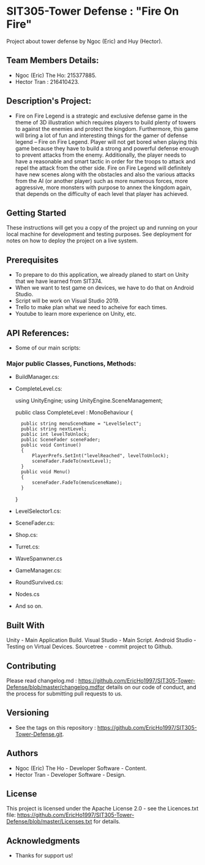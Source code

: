 # SIT305-Tower Defense : "Fire On Fire"
Project about tower defense by Ngoc (Eric) and Huy (Hector).

## Team Members Details:
 - Ngoc (Eric) The Ho: 215377885.
 - Hector Tran :       216410423.

## Description's Project:
- Fire on Fire Legend is a strategic and exclusive defense game in the theme of 3D illustration which requires players to build plenty of towers to against the enemies and protect the kingdom. Furthermore, this game will bring a lot of fun and interesting things for the gamer of defense legend – Fire on Fire Legend. Player will not get bored when playing this game because they have to build a strong and powerful defense enough to prevent attacks from the enemy. Additionally, the player needs to have a reasonable and smart tactic in order for the troops to attack and repel the attack from the other side. Fire on Fire Legend will definitely have new scenes along with the obstacles and also the various attacks from the AI (or another player) such as more numerous forces, more aggressive, more monsters with purpose to annex the kingdom again, that depends on the difficulty of each level that player has achieved. 
  

## Getting Started

  These instructions will get you a copy of the project up and running on your local machine for development and testing purposes. See  deployment for notes on how to deploy the project on a live system.

## Prerequisites

 - To prepare to do this application, we already planed to start on Unity that we have learned from SIT374.
 - When we want to test game on devices, we have to do that on Android Studio.
 - Script will be work on Visual Studio 2019.
 - Trello to make plan what we need to acheive for each times.
 - Youtube to learn more experience on Unity, etc.
 
## API References:
- Some of our main scripts:
### Major public Classes, Functions, Methods:
- BuildManager.cs:

- CompleteLevel.cs:

    using UnityEngine;
    using UnityEngine.SceneManagement;
     
    public class CompleteLevel : MonoBehaviour
    {
    
        public string menuSceneName = "LevelSelect";
        public string nextLevel;
        public int levelToUnlock;
        public SceneFader sceneFader;    
        public void Continue()
        {
            PlayerPrefs.SetInt("levelReached", levelToUnlock);
            sceneFader.FadeTo(nextLevel);
        }
        public void Menu()
        {
            sceneFader.FadeTo(menuSceneName);
        } 
        
     }

- LevelSelector1.cs:

- SceneFader.cs:

- Shop.cs:

- Turret.cs:

- WaveSpanwner.cs

- GameManager.cs:

- RoundSurvived.cs:

- Nodes.cs

- And so on.

## Built With
  Unity - Main Application Build.
  Visual Studio - Main Script.
  Android Studio - Testing on Virtual Devices.
  Sourcetree - commit project to Github.
  
## Contributing
  Please read changelog.md : https://github.com/EricHo1997/SIT305-Tower-Defense/blob/master/changelog.mdfor details on our code of conduct, and the process for submitting pull requests to us.

## Versioning
 - See the tags on this repository : https://github.com/EricHo1997/SIT305-Tower-Defense.git.

## Authors
 - Ngoc (Eric) The Ho - Developer Software - Content.
 - Hector Tran - Developer Software - Design.
 
## License
  This project is licensed under the Apache License 2.0 - see the Licences.txt file: https://github.com/EricHo1997/SIT305-Tower-Defense/blob/master/Licenses.txt for details.

## Acknowledgments
  - Thanks for support us!
